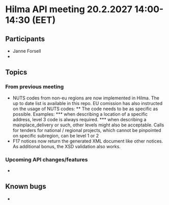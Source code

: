 # Hilma API meeting 20.2.2027 14:00-14:30 (EET)

## Participants

- Janne Forsell
- 


## Topics

### From previous meeting

* NUTS codes from non-eu regions are now implemented in Hilma. The up to date list is available in this repo. EU comission has also instructed on the usage of NUTS codes:
** The code needs to be as specific as possible. Examples:
*** when describing a location of a specific address, level 3 code is always required.
*** when describing a mainplace_delivery or such, other levels might also be acceptable. Calls for tenders for national / regional projects, which cannot be pinpointed on specific subregion, can be level 1 or 2
* F17 notices now return the generated XML document like other notices. As additional bonus, the XSD validation also works.

### Upcoming API changes/features

*
## Known bugs

*
